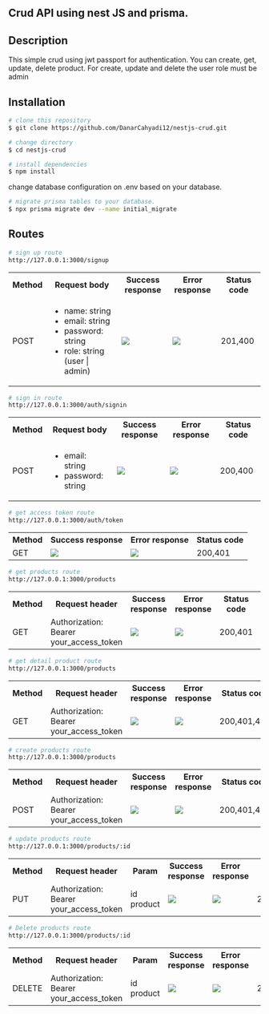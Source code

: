## Crud API using nest JS and prisma.
## Description
<p>This simple crud using jwt passport for authentication. You can create, get, update, delete product. For create, update and delete the user role must be admin</p>

## Installation
```bash
# clone this repository
$ git clone https://github.com/DanarCahyadi12/nestjs-crud.git

```
```bash
# change directory
$ cd nestjs-crud
```
```bash
# install dependencies
$ npm install

```
change database configuration on .env based on your database. 

```bash
# migrate prisma tables to your database. 
$ npx prisma migrate dev --name initial_migrate

```


## Routes
```bash
# sign up route
http://127.0.0.1:3000/signup

```
<table>
 <tr> 
    <th>Method</th>
    <th>Request body</th>
    <th>Success response</th>
    <th>Error response</th>
    <th>Status code</th>
 </tr>
 <tr> 
    <td>POST</td>
    <td>
     <ul>
      <li>name: string </li>
      <li>email: string </li>
      <li>password: string </li>
      <li>role: string (user | admin)</li>
     <ul>
    </td>
    <td>
     <img src='https://user-images.githubusercontent.com/110749286/279913489-00735e08-4a81-4871-92bd-c86fad0a7f97.png'>
    </td>
    <td> 
     <img src='https://user-images.githubusercontent.com/110749286/279913559-6e68cbbc-2b03-451c-8b04-ff44b81e66b1.png'>
    </td>
    <td> 
      201,400
    </td>
 </tr>
</table>

```bash
# sign in route
http://127.0.0.1:3000/auth/signin

```

<table>
 <tr> 
    <th>Method</th>
    <th>Request body</th>
    <th>Success response</th>
    <th>Error response</th>
    <th>Status code</th>
 </tr>
 <tr> 
    <td>POST</td>
    <td>
     <ul>
      <li>email: string </li>
      <li>password: string </li>
     <ul>
    </td>
    <td>
     <img src='https://user-images.githubusercontent.com/110749286/279916469-ec370d4e-74fa-4165-904b-cc82e214098d.png'>
    </td>
    <td> 
      <img src='https://user-images.githubusercontent.com/110749286/279913559-6e68cbbc-2b03-451c-8b04-ff44b81e66b1.png'>
    </td>
    <td> 
      200,400
    </td>
 </tr>
</table>

```bash
# get access token route
http://127.0.0.1:3000/auth/token

```
<table>
 <tr> 
    <th>Method</th>
    <th>Success response</th>
    <th>Error response</th>
    <th>Status code</th>
 </tr>
 <tr> 
    <td>GET</td>
    <td>
     <img src='https://user-images.githubusercontent.com/110749286/279916469-ec370d4e-74fa-4165-904b-cc82e214098d.png'>
    </td>
    <td> 
      <img src='https://user-images.githubusercontent.com/110749286/279913559-6e68cbbc-2b03-451c-8b04-ff44b81e66b1.png'>
    </td>
    <td> 
      200,401
    </td>
 </tr>
</table>

```bash
# get products route
http://127.0.0.1:3000/products

```

<table>
 <tr> 
    <th>Method</th>
    <th>Request header</th>
    <th>Success response</th>
    <th>Error response</th>
    <th>Status code</th>
    <th>Role</th>
 </tr>
 <tr> 
    <td>GET</td>
    <td>
      Authorization: Bearer your_access_token
    </td>
    <td>
     <img src='https://user-images.githubusercontent.com/110749286/279920400-af5e770a-1777-420c-8a47-8041858def29.png'>
    </td>
    <td> 
      <img src='https://user-images.githubusercontent.com/110749286/279913559-6e68cbbc-2b03-451c-8b04-ff44b81e66b1.png'>
    </td>
    <td> 
      200,401
    </td>
    <td> User,admin</td>
 </tr>
</table>

```bash
# get detail product route
http://127.0.0.1:3000/products

```

<table>
 <tr> 
    <th>Method</th>
    <th>Request header</th>
    <th>Success response</th>
    <th>Error response</th>
    <th>Status code</th>
    <th>Role</th>
 </tr>
 <tr> 
    <td>GET</td>
    <td>
      Authorization: Bearer your_access_token
    </td>
    <td>
     <img src='https://user-images.githubusercontent.com/110749286/280178486-8ad8c4ee-707d-4ff9-89fb-f8052e9f7703.png'>
    </td>
    <td> 
      <img src='https://user-images.githubusercontent.com/110749286/279913559-6e68cbbc-2b03-451c-8b04-ff44b81e66b1.png'>
    </td>
    <td> 
      200,401,404
    </td>
    <td> User,admin</td>
 </tr>
</table>

```bash
# create products route
http://127.0.0.1:3000/products

```

<table>
 <tr> 
    <th>Method</th>
    <th>Request header</th>
    <th>Success response</th>
    <th>Error response</th>
    <th>Status code</th>
    <th>Role</th>
 </tr>
 <tr> 
    <td>POST</td>
    <td>
      Authorization: Bearer your_access_token
    </td>
    <td>
     <img src='https://user-images.githubusercontent.com/110749286/279913489-00735e08-4a81-4871-92bd-c86fad0a7f97.png'>
    </td>
    <td> 
      <img src='https://user-images.githubusercontent.com/110749286/279913559-6e68cbbc-2b03-451c-8b04-ff44b81e66b1.png'>
    </td>
    <td> 
      200,401,403
    </td>
    <td>Admin</td>
 </tr>
</table>

```bash
# update products route
http://127.0.0.1:3000/products/:id

```

<table>
 <tr> 
    <th>Method</th>
    <th>Request header</th>
    <th>Param</th>
    <th>Success response</th>
    <th>Error response</th>
    <th>Status code</th>
    <th>Role</th>
 </tr>
 <tr> 
    <td>PUT</td>
    <td>
      Authorization: Bearer your_access_token
    </td>
    <td>id product </td>
    <td>
     <img src='https://user-images.githubusercontent.com/110749286/279922825-c7b2f19a-1388-4aaf-9b0f-14b6fea72619.png'>
    </td>
    <td> 
      <img src='https://user-images.githubusercontent.com/110749286/279913559-6e68cbbc-2b03-451c-8b04-ff44b81e66b1.png'>
    </td>
    <td> 
      200,401,403,404
    </td>
    <td>Admin</td>
 </tr>
</table>


```bash
# Delete products route
http://127.0.0.1:3000/products/:id

```

<table>
 <tr> 
    <th>Method</th>
    <th>Request header</th>
    <th>Param</th>
    <th>Success response</th>
    <th>Error response</th>
    <th>Status code</th>
    <th>Role</th>
 </tr>
 <tr> 
    <td>DELETE</td>
    <td>
      Authorization: Bearer your_access_token
    </td>
    <td>id product </td>
    <td>
     <img src='https://user-images.githubusercontent.com/110749286/279923266-7a57fe69-ef49-4443-87c6-f95c93de1abc.png'>
    </td>
    <td> 
      <img src='https://user-images.githubusercontent.com/110749286/279913559-6e68cbbc-2b03-451c-8b04-ff44b81e66b1.png'>
    </td>
    <td> 
      200,401,403,404
    </td>
    <td>Admin</td>
 </tr>
</table>